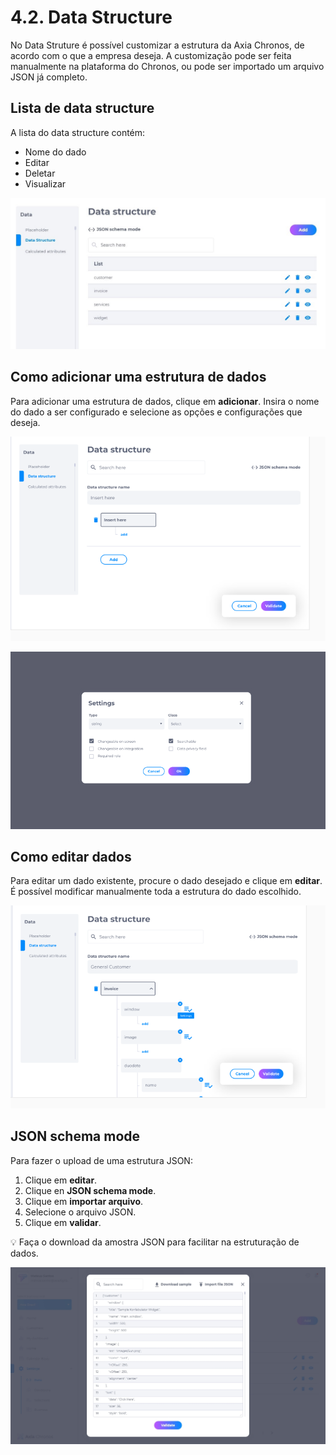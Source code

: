# 4.2. Data Structure

No Data Struture é possível customizar a estrutura da Axia Chronos, de acordo com o que a empresa deseja. A customização pode ser feita manualmente na plataforma do Chronos, ou pode ser importado um arquivo JSON já completo.

## Lista de data structure
A lista do data structure contém:
* Nome do dado
* Editar
* Deletar
* Visualizar

![image](../img/crm/Datastructure-List.jpg)

## Como adicionar uma estrutura de dados
Para adicionar uma estrutura de dados, clique em **adicionar**. Insira o nome do dado a ser configurado e selecione as opções e configurações que deseja.

![image](../img/crm/datastructure-add.png)

![image](../img/crm/datastructure-settings.png)

## Como editar dados
Para editar um dado existente, procure o dado desejado e clique em **editar**. É possível modificar manualmente toda a estrutura do dado escolhido.

![image](../img/crm/datastructure-edit.png)

## JSON schema mode
Para fazer o upload de uma estrutura JSON:
1. Clique em **editar**.
2. Clique en **JSON schema mode**.
3. Clique em **importar arquivo**.
4. Selecione o arquivo JSON.
5. Clique em **validar**.

💡 Faça o download da amostra JSON para facilitar na estruturação de dados.

![image](../img/crm/Datastructure-JSONschemamode.jpg)
